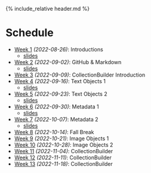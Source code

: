 [witten]: http://kg6ek7cq2b.search.serialssolutions.com/?V=1.0&L=KG6EK7CQ2B&S=JCs&C=TC0000298940&T=marc  "Witten, et al. in IUCAT"
[cb]: https://collectionbuilder.github.io "Collection Builder Home"
[omekanet]: https://omeka.net/ "Omeka hosted service"
[omekaorg]: https://omeka.org/ "Omeka Home"

{% include_relative header.md %}

# Schedule
* [Week 1](week01.md) _(2022-08-26)_: Introductions
	- [slides](https://ella.sice.indiana.edu/~jawalsh/z652_slides/week01.html)
* [Week 2](week02.md) _(2022-09-02)_: GitHub & Markdown 
	- [slides](https://ella.sice.indiana.edu/~jawalsh/z652_slides/week02.html)
* [Week 3](week03.md) _(2022-09-09)_: CollectionBuilder Introduction
* [Week 4](week04.md) _(2022-09-16)_: Text Objects 1
	- [slides](https://ella.sice.indiana.edu/~jawalsh/z652_slides/week04.html)
* [Week 5](week05.md) _(2022-09-23)_: Text Objects 2
	- [slides](https://ella.sice.indiana.edu/~jawalsh/z652_slides/week05.html)
* [Week 6](week06.md) _(2022-09-30)_: Metadata 1
	- [slides](https://docs.google.com/presentation/d/1KRezfqcwiGF-El9DrGCmBEJzxrkhSHDwzPGZdHWi87U/edit?usp=sharing)
* [Week 7](week07.md) _(2022-10-07)_: Metadata 2
    - [slides](https://docs.google.com/presentation/d/1lZgy5000Hr9wlE0sfyeLTN1k_fmMKrR4RzxOzhROxa0/edit?usp=sharing)
* [Week 8](week08.md) _(2022-10-14)_: Fall Break
* [Week 9](week09.md) _(2022-10-21)_: Image Objects 1
* [Week 10](week10.md) _(2022-10-28)_: Image Objects 2
* [Week 11](week11.md) _(2022-11-04)_: CollectionBuilder
* [Week 12](week12.md) _(2022-11-11)_: CollectionBuilder
* [Week 13](week13.md) _(2022-11-18)_: CollectionBuilder

<!--
	
CollectionBuilder topics:

- CB metadata. <https://collectionbuilder.github.io/cb-docs/docs/metadata/>
- CB theme optoins. <https://collectionbuilder.github.io/cb-docs/docs/theme/>
	- `theme.yml`
	- add venues to `subjects-fields`.
	- add rock concerts (or whatever it is) to `subjects-stopwords`
	
- CB edit pages. <https://collectionbuilder.github.io/cb-docs/docs/pages/>
- Site Config -> URL Variables
	- add code repository
	- 
- Theme Options -> Map Page
	- change `map base` and `zoom-level`
	
- Theme Options -> Data
	- explain, demo
	- `metadata-facets-fields`?
	
- Advanced Options 
	- `bootswatch`
	

-->
